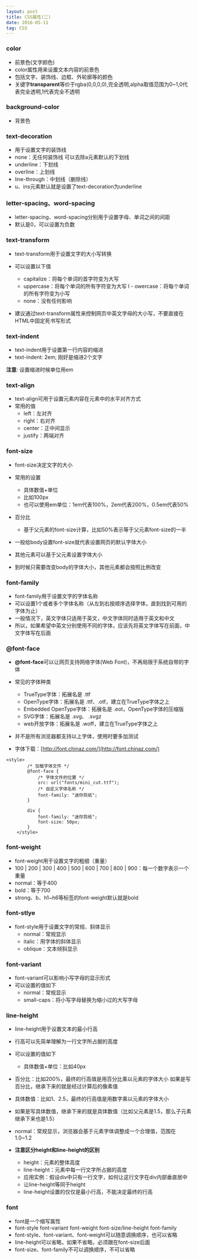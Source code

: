 ```yaml
---
layout: post
title: CSS属性(二)
date: 2016-05-11
tag: CSS
---
```


### color 

* 前景色(文字颜色)
* color属性用来设置文本内容的前景色
* 包括文字、装饰线、边框、外轮廓等的颜色
* 关键字**transparent**等价于rgba(0,0,0,0),完全透明,alpha取值范围为0~1,0代表完全透明,1代表完全不透明


### background-color 

* 背景色

### text-decoration 

* 用于设置文字的装饰线
* none：无任何装饰线
可以去除a元素默认的下划线
* underline：下划线
* overline：上划线
* line-through：中划线（删除线）
* u、ins元素默认就是设置了text-decoration为underline

### letter-spacing、word-spacing

* letter-spacing、word-spacing分别用于设置字母、单词之间的间距
* 默认是0，可以设置为负数

### text-transform

* text-transform用于设置文字的大小写转换
* 可以设置以下值
	- capitalize：将每个单词的首字符变为大写
	- uppercase：将每个单词的所有字符变为大写 
l	- owercase：将每个单词的所有字符变为小写
	- none：没有任何影响

* 建议通过text-transform属性来控制网页中英文字母的大小写，不要直接在HTML中固定死书写形式

### text-indent

* text-indent用于设置第一行内容的缩进
* text-indent: 2em; 刚好是缩进2个文字

**注意**: 设置缩进时候单位用em

### text-align

* text-align可用于设置元素内容在元素中的水平对齐方式
* 常用的值
 	* left：左对齐
	* right：右对齐
	* center：正中间显示
	* justify：两端对齐


### font-size

* font-size决定文字的大小
* 常用的设置
	* 具体数值+单位
	* 比如100px
	* 也可以使用em单位：1em代表100%，2em代表200%，0.5em代表50%

* 百分比
	* 基于父元素的font-size计算，比如50%表示等于父元素font-size的一半

* 一般给body设置font-size就代表设置网页的默认字体大小
* 其他元素可以基于父元素设置字体大小
* 到时候只需要改变body的字体大小，其他元素都会按照比例改变

### font-family

* font-family用于设置文字的字体名称
* 可以设置1个或者多个字体名称（从左到右按顺序选择字体，直到找到可用的字体为止）
* 一般情况下，英文字体只适用于英文，中文字体同时适用于英文和中文
* 所以，如果希望中英文分别使用不同的字体，应该先将英文字体写在前面，中文字体写在后面

### @font-face

* **@font-face**可以让网页支持网络字体(Web Font)，不再局限于系统自带的字体

* 常见的字体种类
	* TrueType字体：拓展名是 .ttf
	*	OpenType字体：拓展名是 .ttf、.otf，建立在TrueType字体之上
	* Embedded OpenType字体：拓展名是 .eot，OpenType字体的压缩版
	* SVG字体：拓展名是 .svg、 .svgz
	* web开放字体：拓展名是 .woff，建立在TrueType字体之上

* 并不是所有浏览器都支持以上字体，使用时要多加测试

* 字体下载：[http://font.chinaz.com/](http://font.chinaz.com/)

```
<style>
        /* 加载字体文件 */
        @font-face {
            /* 字体文件的位置 */
            src: url("fonts/mini_cut.ttf");
            /* 自定义字体名称 */
            font-family: "迷你剪纸";
        }

        div {
            font-family: "迷你剪纸";
            font-size: 50px;
        }
    </style>

```

### font-weight

* font-weight用于设置文字的粗细（重量）
* 100 | 200 | 300 | 400 | 500 | 600 | 700 | 800 | 900：每一个数字表示一个重量
* normal：等于400 
* bold：等于700
* strong、b、h1~h6等标签的font-weight默认就是bold

### font-stlye

* font-style用于设置文字的常规、斜体显示
	* normal：常规显示
	* italic：用字体的斜体显示
	* oblique：文本倾斜显示
	
### font-variant

* font-variant可以影响小写字母的显示形式
* 可以设置的值如下
	* normal：常规显示
	* small-caps：将小写字母替换为缩小过的大写字母

### line-height

* line-height用于设置文本的最小行高
* 行高可以先简单理解为一行文字所占据的高度
* 可以设置的值如下
	* 具体数值+单位：比如40px

* 百分比：比如200%，最终的行高值是用百分比乘以元素的字体大小
如果是写百分比，继承下来的就是经过计算后的像素值

* 具体数值：比如1、2.5，最终的行高值是用数字乘以元素的字体大小
* 如果是写具体数值，继承下来的就是具体数值（比如父元素是1.5，那么子元素继承下来也是1.5）

* normal：常规显示，浏览器会基于元素字体调整成一个合理值，范围在1.0~1.2
* **注意区分height和line-height的区别**
	* height：元素的整体高度
	* line-height：元素中每一行文字所占据的高度
	* 应用实例：假设div中只有一行文字，如何让这行文字在div内部垂直居中
	* 让line-height等同于height
	* line-height设置的仅仅是最小行高，不能决定最终的行高

### font

* font是一个缩写属性
* font-style   font-variant   font-weight   font-size/line-height   font-family
* font-style、font-variant、font-weight可以随意调换顺序，也可以省略
* line-height可以省略，如果不省略，必须跟在font-size后面
* font-size、font-family不可以调换顺序，不可以省略















		
		
